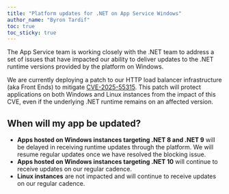 ```yaml
---
title: "Platform updates for .NET on App Service Windows"
author_name: "Byron Tardif"
toc: true
toc_sticky: true
---
```


The App Service team is working closely with the .NET team to address a set of issues that have impacted our ability to deliver updates to the .NET runtime versions provided by the platform on Windows.

We are currently deploying a patch to our HTTP load balancer infrastructure (aka Front Ends) to mitigate [CVE-2025-55315](https://github.com/dotnet/aspnetcore/issues/64033). This patch will protect applications on both Windows and Linux instances from the impact of this CVE, even if the underlying .NET runtime remains on an affected version.

## When will my app be updated?

- **Apps hosted on Windows instances targeting .NET 8 and .NET 9** will be delayed in receiving runtime updates through the platform. We will resume regular updates once we have resolved the blocking issue.
- **Apps hosted on Windows instances targeting .NET 10** will continue to receive updates on our regular cadence.
- **Linux instances** are not impacted and will continue to receive updates on our regular cadence.
